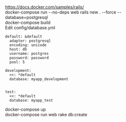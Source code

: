 https://docs.docker.com/samples/rails/ <br />
docker-compose run --no-deps web rails new . --force --database=postgresql <br />
docker-compose build <br />
Edit config/database.yml <br />
```
default: &default
  adapter: postgresql
  encoding: unicode
  host: db
  username: postgres
  password: password
  pool: 5

development:
  <<: *default
  database: myapp_development


test:
  <<: *default
  database: myapp_test
```
docker-compose up <br />
docker-compose run web rake db:create
